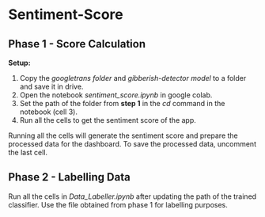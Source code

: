 # Sentiment-Score

## Phase 1 - Score Calculation

**Setup:** 
1. Copy the *googletrans folder* and *gibberish-detector model* to a folder and save it in drive. 
2. Open the notebook *sentiment_score.ipynb* in google colab.
3. Set the path of the folder from **step 1** in the *cd* command in the notebook (cell 3).
4. Run all the cells to get the sentiment score of the app.

Running all the cells will generate the sentiment score and prepare the processed data for the dashboard. To save the processed data, uncomment the last cell.

## Phase 2 - Labelling Data

Run all the cells in *Data_Labeller.ipynb* after updating the path of the trained classifier. Use the file obtained from phase 1 for labelling purposes.
